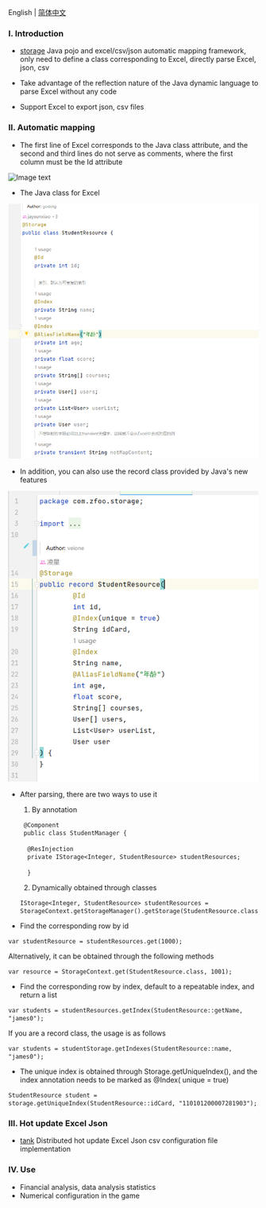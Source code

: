 English | [简体中文](./README_CN.md)

### Ⅰ. Introduction

- [storage](https://github.com/zfoo-project/zfoo/blob/main/storage/README.md)
  Java pojo and excel/csv/json automatic mapping framework, only need to define a class corresponding to Excel, directly parse
  Excel, json, csv

- Take advantage of the reflection nature of the Java dynamic language to parse Excel without any code

- Support Excel to export json, csv files

### Ⅱ. Automatic mapping

- The first line of Excel corresponds to the Java class attribute, and the second and third lines do not serve as
  comments, where the first column must be the Id attribute

![Image text](../doc/image/storage/storage01.png)

- The Java class for Excel

![Image text](../doc/image/storage/storage02.png)

- In addition, you can also use the record class provided by Java's new features

![Image text](../doc/image/storage/storage03.png)

- After parsing, there are two ways to use it
  1. By annotation
  ```
   @Component
   public class StudentManager {

    @ResInjection
    private IStorage<Integer, StudentResource> studentResources;

    }
  ```
  2. Dynamically obtained through classes
  ```
  IStorage<Integer, StudentResource> studentResources = StorageContext.getStorageManager().getStorage(StudentResource.class);
  ```

- Find the corresponding row by id

```
var studentResource = studentResources.get(1000);
```

Alternatively, it can be obtained through the following methods

```
var resource = StorageContext.get(StudentResource.class, 1001);
```

- Find the corresponding row by index, default to a repeatable index, and return a list

```
var students = studentResources.getIndex(StudentResource::getName, "james0");
```

If you are a record class, the usage is as follows

```
var students = studentStorage.getIndexes(StudentResource::name, "james0");
```

- The unique index is obtained through Storage.getUniqueIndex(), and the index annotation needs to be marked as @Index(
  unique = true)

```
StudentResource student = storage.getUniqueIndex(StudentResource::idCard, "110101200007281903");
```

### Ⅲ. Hot update Excel Json

- [tank](https://github.com/zfoo-project/tank-game-server/blob/main/common/src/main/java/com/zfoo/tank/common/util/HotUtils.java)
  Distributed hot update Excel Json csv configuration file implementation

### Ⅳ. Use

- Financial analysis, data analysis statistics
- Numerical configuration in the game

